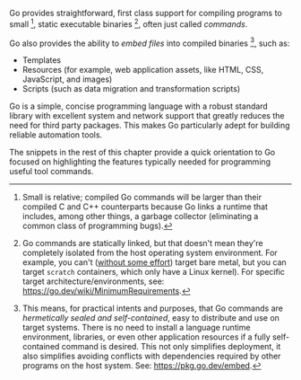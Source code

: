 Go provides straightforward, first class support for compiling programs to small [^1], static executable binaries [^2], often just called *commands*.

Go also provides the ability to *embed files* into compiled binaries [^3], such as:

* Templates
* Resources (for example, web application assets, like HTML, CSS, JavaScript, and images)
* Scripts (such as data migration and transformation scripts)

Go is a simple, concise programming language with a robust standard library with excellent system and network support that greatly reduces the need for third party packages. This makes Go particularly adept for building reliable automation tools.

The snippets in the rest of this chapter provide a quick orientation to Go focused on highlighting the features typically needed for programming useful tool commands.



[^1]:  Small is relative; compiled Go commands will be larger than their compiled C and C++ counterparts because Go links a runtime that includes, among other things, a garbage collector (eliminating a common class of programming bugs).
 
[^2]: Go commands are statically linked, but that doesn't mean they're completely isolated from the host operating system environment. For example, you can't ([without some effort](https://github.com/tinygo-org/tinygo)) target bare metal, but you can target `scratch` containers, which only have a Linux kernel). For specific target architecture/environments, see: https://go.dev/wiki/MinimumRequirements.

[^3]:  This means, for practical intents and purposes, that Go commands are *hermetically sealed and self-contained*, easy to distribute and use on target systems. There is no need to install a language runtime environment, libraries, or even other application resources if a fully self-contained command is desired. This not only simplifies deployment, it also simplifies avoiding conflicts with dependencies required by other programs on the host system. See: https://pkg.go.dev/embed.